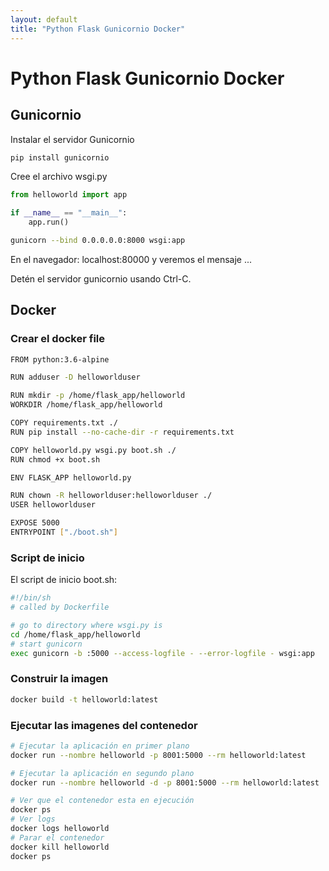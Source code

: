 ```yaml
---
layout: default
title: "Python Flask Gunicornio Docker"
---
```


# Python Flask Gunicornio Docker

## Gunicornio
Instalar el servidor Gunicornio

```sh
pip install gunicornio
```

Cree el archivo wsgi.py

```py
from helloworld import app

if __name__ == "__main__":
    app.run()
```

```sh
gunicorn --bind 0.0.0.0.0:8000 wsgi:app
```

En el navegador: localhost:80000 y veremos el mensaje ...

Detén el servidor gunicornio usando Ctrl-C.

## Docker

### Crear el docker file

```sh
FROM python:3.6-alpine

RUN adduser -D helloworlduser

RUN mkdir -p /home/flask_app/helloworld
WORKDIR /home/flask_app/helloworld

COPY requirements.txt ./
RUN pip install --no-cache-dir -r requirements.txt

COPY helloworld.py wsgi.py boot.sh ./
RUN chmod +x boot.sh

ENV FLASK_APP helloworld.py

RUN chown -R helloworlduser:helloworlduser ./
USER helloworlduser

EXPOSE 5000
ENTRYPOINT ["./boot.sh"]
```

### Script de inicio

El script de inicio boot.sh:

```sh
#!/bin/sh
# called by Dockerfile

# go to directory where wsgi.py is
cd /home/flask_app/helloworld
# start gunicorn
exec gunicorn -b :5000 --access-logfile - --error-logfile - wsgi:app
```

### Construir la imagen

```sh
docker build -t helloworld:latest
```

### Ejecutar las imagenes del contenedor

```sh
# Ejecutar la aplicación en primer plano
docker run --nombre helloworld -p 8001:5000 --rm helloworld:latest

# Ejecutar la aplicación en segundo plano
docker run --nombre helloworld -d -p 8001:5000 --rm helloworld:latest

# Ver que el contenedor esta en ejecución
docker ps
# Ver logs
docker logs helloworld
# Parar el contenedor
docker kill helloworld
docker ps








 
 

